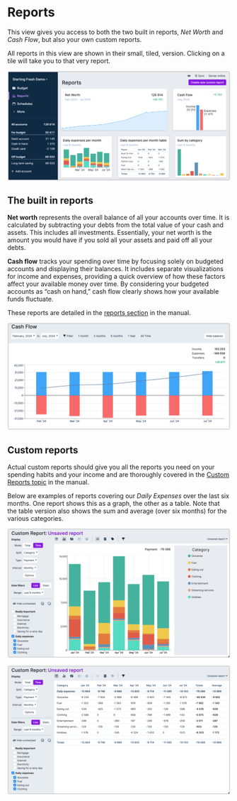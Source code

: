 # Reports

This view gives you access to both the two built in reports, _Net Worth_ and _Cash Flow_, but also your own custom reports.

All reports in this view are shown in their small, tiled, version. Clicking on a tile will take you to that very report.


![Reports overview](/static/img/a-tour-of-actual/tour-reports-overview.png)

## The built in reports

**Net worth** represents the overall balance of all your accounts over time. It is calculated by subtracting your debts
from the total value of your cash and assets. This includes all investments. Essentially, your net worth is the amount
you would have if you sold all your assets and paid off all your debts.

**Cash flow** tracks your spending over time by focusing solely on budgeted accounts and displaying their balances.
It includes separate visualizations for income and expenses, providing a quick overview of how these factors affect
your available money over time. By considering your budgeted accounts as “cash on hand,” cash flow clearly shows how your available funds fluctuate.

These reports are detailed in the [reports section](/docs/reports/) in the manual.

![Cashflow report](/static/img/a-tour-of-actual/tour-reports-cashflow.png)


## Custom reports


Actual custom reports should give you all the reports you need on your spending habits and your income and are
thoroughly covered in the [Custom Reports topic](/docs/reports/custom-reports) in the manual.

Below are examples of reports covering our _Daily Expenses_ over the last six months. One report shows this as a graph,
the other as a table. Note that the table version also shows the sum and average (over six months)
for the various categories.

![Custom report showing daily expenses as graph](/static/img/a-tour-of-actual/tour-reports-daily-expenses-graph.png)

![Custom report showing daily expenses as table](/static/img/a-tour-of-actual/tour-reports-daily-expenses-table.png)
